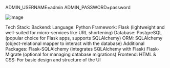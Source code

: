 ADMIN_USERNAME=admin
ADMIN_PASSWORD=password

![image](https://github.com/PhantomSage7/AI-ML/assets/117184680/8d9d78be-509c-4616-8c17-5a5387df65a5)

Tech Stack:
  Backend:
    Language: Python
    Framework: Flask (lightweight and well-suited for micro-services like URL shortening)
    Database: PostgreSQL (popular choice for Flask apps, supports SQLAlchemy)
    ORM: SQLAlchemy (object-relational mapper to interact with the database)
  Additional Packages:
    Flask-SQLAlchemy (integrates SQLAlchemy with Flask)
    Flask-Migrate (optional for managing database migrations)
  Frontend:
    HTML & CSS: For basic design and structure of the UI
